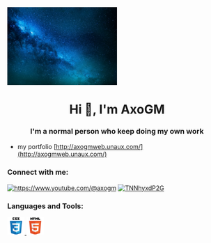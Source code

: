 <img src="banner.png" align="center" min-height="30vh" width="50%">
<h1 align="center">Hi 👋, I'm AxoGM</h1>
<h3 align="center">I'm a normal person who keep doing my own work</h3>

- my portfolio [http://axogmweb.unaux.com/](http://axogmweb.unaux.com/)

<h3 align="left">Connect with me:</h3>
<p align="left">
<a href="https://www.youtube.com/@axogm" target="blank"><img align="center" src="https://raw.githubusercontent.com/rahuldkjain/github-profile-readme-generator/master/src/images/icons/Social/youtube.svg" alt="https://www.youtube.com/@axogm" height="30" width="40" /></a>
<a href="https://discord.gg/TNNhyxdP2G" target="blank"><img align="center" src="https://raw.githubusercontent.com/rahuldkjain/github-profile-readme-generator/master/src/images/icons/Social/discord.svg" alt="TNNhyxdP2G" height="30" width="40" /></a>
</p>

<h3 align="left">Languages and Tools:</h3>
<p align="left"> <a href="https://www.w3schools.com/css/" target="_blank" rel="noreferrer"> <img src="https://raw.githubusercontent.com/devicons/devicon/master/icons/css3/css3-original-wordmark.svg" alt="css3" width="40" height="40"/> </a> <a href="https://www.w3.org/html/" target="_blank" rel="noreferrer"> <img src="https://raw.githubusercontent.com/devicons/devicon/master/icons/html5/html5-original-wordmark.svg" alt="html5" width="40" height="40"/> </a> </p>
